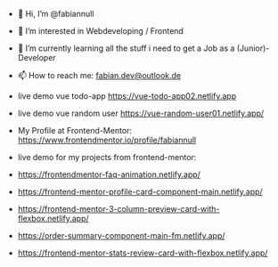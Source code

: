 - 👋 Hi, I’m @fabiannull
- 👀 I’m interested in Webdeveloping / Frontend
- 🌱 I’m currently learning all the stuff i need to get a Job as a (Junior)-Developer
- 📫 How to reach me: fabian.dev@outlook.de

- live demo vue todo-app https://vue-todo-app02.netlify.app
- live demo vue random user https://vue-random-user01.netlify.app/

- My Profile at Frontend-Mentor: https://www.frontendmentor.io/profile/fabiannull
- live demo for my projects from frontend-mentor:
- https://frontendmentor-faq-animation.netlify.app/
- https://frontend-mentor-profile-card-component-main.netlify.app/
- https://frontend-mentor-3-column-preview-card-with-flexbox.netlify.app/
- https://order-summary-component-main-fm.netlify.app/
- https://frontend-mentor-stats-review-card-with-flexbox.netlify.app/


<!---
fabiannull/fabiannull is a ✨ special ✨ repository because its `README.md` (this file) appears on your GitHub profile.
You can click the Preview link to take a look at your changes.
--->
